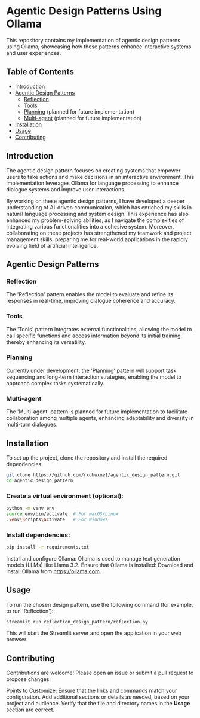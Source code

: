 # Agentic Design Patterns Using Ollama

This repository contains my implementation of agentic design patterns using Ollama, showcasing how these patterns enhance interactive systems and user experiences.

## Table of Contents

- [Introduction](#introduction)
- [Agentic Design Patterns](#agentic-design-patterns)
  - [Reflection](#reflection)
  - [Tools](#tools)
  - [Planning](#planning) (planned for future implementation)
  - [Multi-agent](#multi-agent) (planned for future implementation)
- [Installation](#installation)
- [Usage](#usage)
- [Contributing](#contributing)

## Introduction

The agentic design pattern focuses on creating systems that empower users to take actions and make decisions in an interactive environment. This implementation leverages Ollama for language processing to enhance dialogue systems and improve user interactions. 

By working on these agentic design patterns, I have developed a deeper understanding of AI-driven communication, which has enriched my skills in natural language processing and system design. This experience has also enhanced my problem-solving abilities, as I navigate the complexities of integrating various functionalities into a cohesive system. Moreover, collaborating on these projects has strengthened my teamwork and project management skills, preparing me for real-world applications in the rapidly evolving field of artificial intelligence.

## Agentic Design Patterns

### Reflection

The 'Reflection' pattern enables the model to evaluate and refine its responses in real-time, improving dialogue coherence and accuracy.

### Tools

The 'Tools' pattern integrates external functionalities, allowing the model to call specific functions and access information beyond its initial training, thereby enhancing its versatility.

### Planning

Currently under development, the 'Planning' pattern will support task sequencing and long-term interaction strategies, enabling the model to approach complex tasks systematically.

### Multi-agent

The 'Multi-agent' pattern is planned for future implementation to facilitate collaboration among multiple agents, enhancing adaptability and diversity in multi-turn dialogues.

## Installation

To set up the project, clone the repository and install the required dependencies:

```bash
git clone https://github.com/rxdhwxne1/agentic_design_pattern.git
cd agentic_design_pattern
```

### Create a virtual environment (optional):

```bash
python -m venv env
source env/bin/activate  # For macOS/Linux
.\env\Scripts\activate   # For Windows
```

### Install dependencies:

```bash
pip install -r requirements.txt
```

Install and configure Ollama: Ollama is used to manage text generation models (LLMs) like Llama 3.2. Ensure that Ollama is installed: Download and install Ollama from https://ollama.com.

## Usage

To run the chosen design pattern, use the following command (for example, to run 'Reflection'):
```bash
streamlit run reflection_design_pattern/reflection.py
```

This will start the Streamlit server and open the application in your web browser.

## Contributing

Contributions are welcome! Please open an issue or submit a pull request to propose changes.


Points to Customize:
Ensure that the links and commands match your configuration.
Add additional sections or details as needed, based on your project and audience.
Verify that the file and directory names in the **Usage** section are correct.
